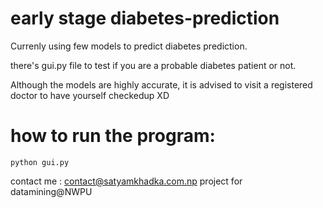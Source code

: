 # early stage diabetes-prediction

Currenly using few models to predict diabetes prediction. 

there's gui.py file to test if you are a probable diabetes patient or not. 

Although the models are highly accurate, it is advised to visit a registered doctor to have yourself checkedup XD  


# how to run the program:
  ```shell
  python gui.py
  ```
  
contact me : contact@satyamkhadka.com.np
project for datamining@NWPU 
